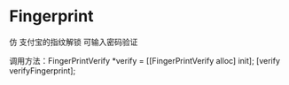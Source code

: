 # Fingerprint

仿 支付宝的指纹解锁
可输入密码验证

调用方法：FingerPrintVerify *verify = [[FingerPrintVerify alloc] init];
         [verify verifyFingerprint];
